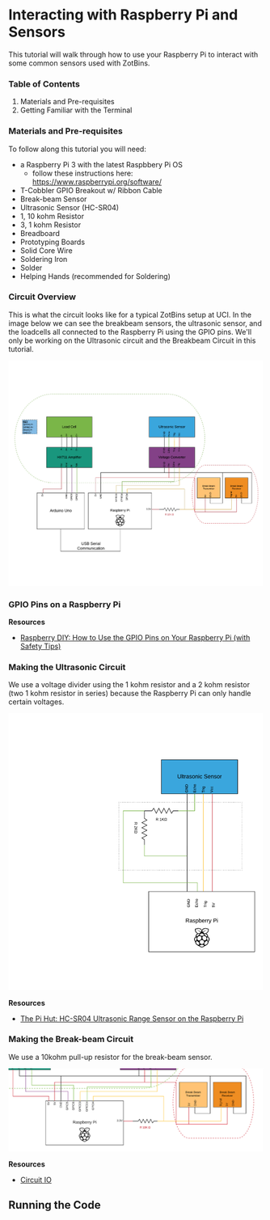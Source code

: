 # Interacting with Raspberry Pi and Sensors

This tutorial will walk through how to use your Raspberry Pi to interact with some common sensors used with ZotBins.

### Table of Contents
1. Materials and Pre-requisites
1. Getting Familiar with the Terminal

### Materials and Pre-requisites
To follow along this tutorial you will need:
- a Raspberry Pi 3 with the latest Raspbbery Pi OS
    - follow these instructions here: https://www.raspberrypi.org/software/
- T-Cobbler GPIO Breakout w/ Ribbon Cable
- Break-beam Sensor
- Ultrasonic Sensor (HC-SR04)
- 1, 10 kohm Resistor
- 3, 1 kohm Resistor  
- Breadboard
- Prototyping Boards
- Solid Core Wire
- Soldering Iron
- Solder
- Helping Hands (recommended for Soldering)

### Circuit Overview

This is what the circuit looks like for a typical ZotBins setup at UCI. In the image below we can see the breakbeam sensors, the ultrasonic sensor, and the loadcells all connected to the Raspberry Pi using the GPIO pins. We'll only be working on the Ultrasonic circuit and the Breakbeam Circuit in this tutorial.

![img](https://raw.githubusercontent.com/zotbins/Hardware_Hub/master/raspi_and_sensors_tutorial/imgs/full_circuit.png)

### GPIO Pins on a Raspberry Pi

**Resources**
- [Raspberry DIY: How to Use the GPIO Pins on Your Raspberry Pi (with Safety Tips)](https://raspberrydiy.com/gpio-pins-tutorial-raspberry-pi/)

### Making the Ultrasonic Circuit
We use a voltage divider using the 1 kohm resistor and a 2 kohm resistor (two 1 kohm resistor in series) because the Raspberry Pi can only handle certain voltages.



![img](https://raw.githubusercontent.com/zotbins/Hardware_Hub/master/raspi_and_sensors_tutorial/imgs/ultrasonic_circuit.png)

**Resources**
- [The Pi Hut: HC-SR04 Ultrasonic Range Sensor on the Raspberry Pi](https://thepihut.com/blogs/raspberry-pi-tutorials/hc-sr04-ultrasonic-range-sensor-on-the-raspberry-pi)

### Making the Break-beam Circuit

We use a 10kohm pull-up resistor for the break-beam sensor.

![img](https://raw.githubusercontent.com/zotbins/Hardware_Hub/master/raspi_and_sensors_tutorial/imgs/breakbeam_circuit.png)

**Resources**
- [Circuit IO](https://www.circuito.io/app?components=9443,200000,669681)


## Running the Code
